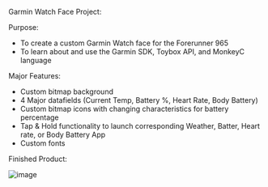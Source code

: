 Garmin Watch Face Project:

Purpose:

 - To create a custom Garmin Watch face for the Forerunner 965
 - To learn about and use the Garmin SDK, Toybox API, and MonkeyC language

Major Features:

  - Custom bitmap background
  - 4 Major datafields (Current Temp, Battery %, Heart Rate, Body Battery)
  - Custom bitmap icons with changing characteristics for battery percentage
  - Tap & Hold functionality to launch corresponding Weather, Batter, Heart rate, or Body Battery App
  - Custom fonts

Finished Product:


![image](https://github.com/johnpatrick3/ConnectIQ-Project/assets/54911567/fe6c2254-415e-44cf-a859-71b75c238555)


